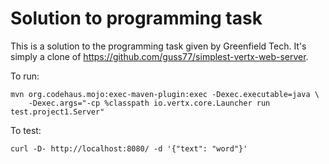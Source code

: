 # Solution to programming task

This is a solution to the programming task given by Greenfield Tech. It's simply a clone of https://github.com/guss77/simplest-vertx-web-server.

To run:

```
mvn org.codehaus.mojo:exec-maven-plugin:exec -Dexec.executable=java \
	-Dexec.args="-cp %classpath io.vertx.core.Launcher run test.project1.Server"
```

To test:

```
curl -D- http://localhost:8080/ -d '{"text": "word"}'
```
